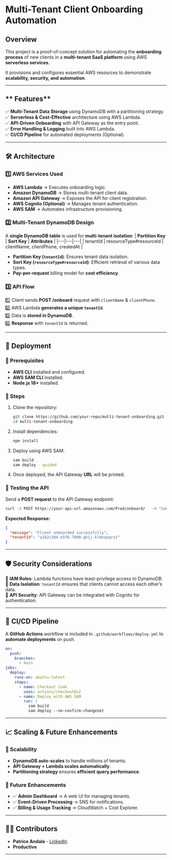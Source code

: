 #  Multi-Tenant Client Onboarding Automation

## **Overview**
This project is a proof-of-concept solution for automating the **onboarding process** of new clients in a **multi-tenant SaaS platform** using AWS **serverless services**. 

It provisions and configures essential AWS resources to demonstrate **scalability, security, and automation**.

---

## ** Features**
✅ **Multi-Tenant Data Storage** using DynamoDB with a partitioning strategy.  
✅ **Serverless & Cost-Effective** architecture using AWS Lambda.  
✅ **API-Driven Onboarding** with API Gateway as the entry point.  
✅ **Error Handling & Logging** built into AWS Lambda.  
✅ **CI/CD Pipeline** for automated deployments (Optional).  

---

## **🛠️ Architecture**
### **1️⃣ AWS Services Used**
- **AWS Lambda** → Executes onboarding logic.
- **Amazon DynamoDB** → Stores multi-tenant client data.
- **Amazon API Gateway** → Exposes the API for client registration.
- **AWS Cognito (Optional)** → Manages tenant authentication.
- **AWS SAM** → Automates infrastructure provisioning.

### **2️⃣ Multi-Tenant DynamoDB Design**
A **single DynamoDB table** is used for **multi-tenant isolation**:
| **Partition Key** | **Sort Key** | **Attributes** |
|---|---|---|
| tenantId | resourceType#resourceId | clientName, clientPhone, createdAt |

- **Partition Key (`tenantId`)**: Ensures tenant data isolation.
- **Sort Key (`resourceType#resourceId`)**: Efficient retrieval of various data types.
- **Pay-per-request** billing model for **cost efficiency**.

### **3️⃣ API Flow**
1️⃣ Client sends **POST /onboard** request with `clientName` & `clientPhone`.  
2️⃣ AWS Lambda **generates a unique `tenantId`**.  
3️⃣ Data is **stored in DynamoDB**.  
4️⃣ **Response** with `tenantId` is returned.

---

## **🚀 Deployment**
### **🔹 Prerequisites**
- **AWS CLI** installed and configured.
- **AWS SAM CLI** installed.
- **Node.js 18+** installed.

### **🔹 Steps**
1. Clone the repository:
   ```sh
   git clone https://github.com/your-repo/multi-tenant-onboarding.git
   cd multi-tenant-onboarding
   ```
2. Install dependencies:
   ```sh
   npm install
   ```
3. Deploy using AWS SAM:
   ```sh
   sam build
   sam deploy --guided
   ```
4. Once deployed, the API Gateway **URL** will be printed.

### **🔹 Testing the API**
Send a **POST request** to the API Gateway endpoint:
```sh
curl -X POST https://your-api-url.amazonaws.com/Prod/onboard/   -H "Content-Type: application/json"   -d '{"clientName": "Acme Corp", "clientPhone": "+1234567890"}'
```
**Expected Response:**
```json
{
  "message": "Client onboarded successfully",
  "tenantId": "a1b2c3d4-e5f6-7890-ghij-klmnopqrst"
}
```

---

## **🛡️ Security Considerations**
🔹 **IAM Roles**: Lambda functions have least-privilege access to DynamoDB.  
🔹 **Data Isolation**: `tenantId` ensures that clients cannot access each other’s data.  
🔹 **API Security**: API Gateway can be integrated with Cognito for authentication.  

---

## **🔄 CI/CD Pipeline**
A **GitHub Actions** workflow is included in `.github/workflows/deploy.yml` to **automate deployments** on push.

```yaml
on:
  push:
    branches:
      - main
jobs:
  deploy:
    runs-on: ubuntu-latest
    steps:
      - name: Checkout Code
        uses: actions/checkout@v2
      - name: Deploy with AWS SAM
        run: |
          sam build
          sam deploy --no-confirm-changeset
```

---

## **📈 Scaling & Future Enhancements**
### **🔹 Scalability**
- **DynamoDB auto-scales** to handle millions of tenants.
- **API Gateway + Lambda scales automatically**.
- **Partitioning strategy** ensures **efficient query performance**.

### **🔹 Future Enhancements**
- ✅ **Admin Dashboard** → A web UI for managing tenants.
- ✅ **Event-Driven Processing** → SNS for notifications.
- ✅ **Billing & Usage Tracking** → CloudWatch + Cost Explorer.

---

## **👨‍💻 Contributors**
- **Patrice Andala** - [LinkedIn](https://www.linkedin.com/in/yourprofile)
- **Productive** 

---

